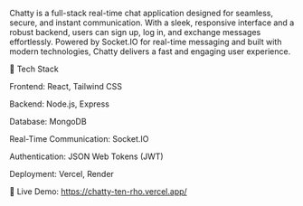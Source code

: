 Chatty is a full-stack real-time chat application designed for seamless, secure, and instant communication. With a sleek, responsive interface and a robust backend, users can sign up, log in, and exchange messages effortlessly. Powered by Socket.IO for real-time messaging and built with modern technologies, Chatty delivers a fast and engaging user experience.

🚀 Tech Stack





Frontend: React, Tailwind CSS



Backend: Node.js, Express



Database: MongoDB



Real-Time Communication: Socket.IO



Authentication: JSON Web Tokens (JWT)



Deployment: Vercel, Render


🔗 Live Demo: https://chatty-ten-rho.vercel.app/
